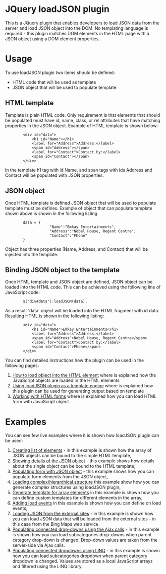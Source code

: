 # JQuery loadJSON plugin #
This is a JQuery plugin that enables developers to load JSON data from the server and load JSON object into the DOM. No templating language is required - this plugin matches DOM elements in the HTML page with a JSON object using a DOM element properties.

# Usage #
To use loadJSON plugin two items should be defined:
  * HTML code that will be used as template
  * JSON object that will be used to populate template

## HTML template ##
Template is plain HTML code. Only requirement is that elements that should be populated must have id, name, class, or rel attributes that have matching properties in the JSON object. Example of HTML template is shown below:
```
        <div id="data">
            <h1 id="Name"></h1>
            <label for="Address">Address:</label>
            <span id="Address"></span>	
            <label for="Contact">Contact by:</label>
            <span id="Contact"></span>
        </div>
```

In the template h1 tag with id Name, and span tags with ids Address and Contact will be populated with JSON properties.

## JSON object ##
Once HTML template is defined JSON object that will be used to populate template must be defines. Example of object that can populate template shown above is shown in the following listing:
```
        data = {
                    "Name":"Emkay Entertainments",
                    "Address":"Nobel House, Regent Centre",
                    "Contact":"Phone"
        }  
```
Object has three properties (Name, Address, and Contact) that will be injected into the template.

## Binding JSON object to the template ##
Once HTML template and JSON object are defined, JSON object can be loaded into the HTML code. This can be achieved using the following line of JavaScript code:
```
        $('div#data').loadJSON(data);
```
As a result 'data' object will be loaded into the HTML fragment with id data. Resulting HTML is shown in the following listing:
```
        <div id="data">
            <h1 id="Name">Emkay Entertainments</h1>
            <label for="Address">Address:</label>
            <span id="Address">Nobel House, Regent Centre</span>	
            <label for="Contact">Contact by:</label>
            <span id="Contact">Phone</span>
        </div>
```

You can find detailed instructions how the plugin can be used in the following pages:
  1. [How to load object into the HTML element](LoadingHTMLElements.md) where is explained how the JavaScript objects are loaded in the HTML elements
  1. [Using loadJSON plugin as a template engine](HTMLTemplate.md) where is explained how this plugin can be used for generating output based on template
  1. [Working with HTML forms](WorkingWithFormElements.md) where is explained how you can load HTML form with JavaScript object

# Examples #
You can see few live examples where it is shown how loadJSON plugin can be used:
  1. [Creating list of elements](http://jquery-load-json.googlecode.com/svn/trunk/list.html) - in this example is shown how the array of JSON objects can be bound to the simple HTML template,
  1. [Showing details of the JSON object](http://jquery-load-json.googlecode.com/svn/trunk/details.html?ID=17) - this example shows how details about the single object can be bound to the HTML template,
  1. [Populating form with JSON object](http://jquery-load-json.googlecode.com/svn/trunk/edit.html?ID=17) - this example shows how you can populate form elements from the JSON object,
  1. [Loading complex/hierarchical structure](http://jquery-load-json.googlecode.com/svn/trunk/hierarchy.html) this example show how you can generate complex structures using loadJSON plugin,
  1. [Generate template for array elements](http://jquery-load-json.googlecode.com/svn/trunk/array.html) in this example is shown how you can define custom templates for different elements in the array,
  1. [Adding load events](http://jquery-load-json.googlecode.com/svn/trunk/events.html) in this example is shown how you can define on load events,
  1. [Loading JSON from the external sites](http://jquery-load-json.googlecode.com/svn/trunk/BingMapsSearch.html) - in this example is shown how you can load JSON data that will be loaded from the external sites - in this case from the Bing Maps web service.
  1. [Populating connected drop-downs  using the Ajax calls](http://jquery-load-json.googlecode.com/svn/trunk/categories-ajax.html) - in this example is shown how you can load subcategories drop-downs when parent category drop-down is changed. Drop-down values are taken from the server-side via Ajax calls.
  1. [Populating connected dropdowns using LINQ](http://jquery-load-json.googlecode.com/svn/trunk/linq.html) - in this example is shown how you can load subcategories dropdown when parent category dropdown is changed. Values are stored as a local JavaScript arrays and filtered using the LINQ library.